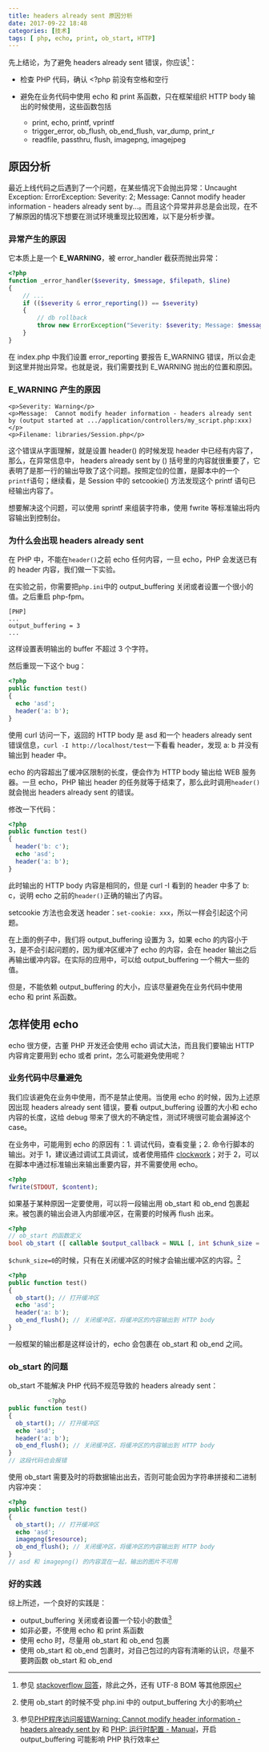 ```yaml
---
title: headers already sent 原因分析
date: 2017-09-22 18:48
categories: [技术]
tags: [ php, echo, print, ob_start, HTTP]
---
```


先上结论，为了避免 headers already sent 错误，你应该[^1]：

- 检查 PHP 代码，确认 <?php 前没有空格和空行
- 避免在业务代码中使用 echo 和 print 系函数，只在框架组织 HTTP body 输出的时候使用，这些函数包括

  - print, echo, printf, vprintf
  - trigger_error, ob_flush, ob_end_flush, var_dump, print_r
  - readfile, passthru, flush, imagepng, imagejpeg

## 原因分析

最近上线代码之后遇到了一个问题，在某些情况下会抛出异常：Uncaught Exception: ErrorException: Severity: 2; Message: Cannot modify header information - headers already sent by...。而且这个异常并非总是会出现，在不了解原因的情况下想要在测试环境重现比较困难，以下是分析步骤。

### 异常产生的原因

它本质上是一个 **E_WARNING**，被 error_handler 截获而抛出异常：

```php
<?php
function _error_handler($severity, $message, $filepath, $line)
{
    // ...
    if (($severity & error_reporting()) == $severity)
    {
      	// db rollback
        throw new ErrorException("Severity: $severity; Message: $message");
    }
}
```

在 index.php 中我们设置 error_reporting 要报告 E_WARNING 错误，所以会走到这里并抛出异常。也就是说，我们需要找到 E_WARNING 抛出的位置和原因。

### E_WARNING 产生的原因

```php+HTML
<p>Severity: Warning</p>
<p>Message:  Cannot modify header information - headers already sent by (output started at .../application/controllers/my_script.php:xxx)</p>
<p>Filename: libraries/Session.php</p>
```

这个错误从字面理解，就是设置 header() 的时候发现 header 中已经有内容了，那么，在异常信息中， headers already sent by () 括号里的内容就很重要了，它表明了是那一行的输出导致了这个问题。按照定位的位置，是脚本中的一个`printf`语句；继续看，是 Session 中的 setcookie() 方法发现这个 printf 语句已经输出内容了。

想要解决这个问题，可以使用 sprintf 来组装字符串，使用 fwrite 等标准输出将内容输出到控制台。

### 为什么会出现 headers already sent

在 PHP 中，不能在`header()`之前 echo 任何内容，一旦 echo，PHP 会发送已有的 header 内容，我们做一下实验。

在实验之前，你需要把`php.ini`中的 output_buffering 关闭或者设置一个很小的值。之后重启 php-fpm。

```shell
[PHP]
...
output_buffering = 3
...
```

这样设置表明输出的 buffer 不超过 3 个字符。

然后重现一下这个 bug：

```php
<?php
public function test()
{
  echo 'asd';
  header('a: b');
}
```

使用 curl 访问一下，返回的 HTTP body 是 asd 和一个 headers already sent 错误信息，`curl -I http://localhost/test`一下看看 header，发现 a: b 并没有输出到 header 中。

echo 的内容超出了缓冲区限制的长度，便会作为 HTTP body 输出给 WEB 服务器。一旦 echo，PHP 输出 header 的任务就等于结束了，那么此时调用`header()`就会抛出 headers already sent 的错误。

修改一下代码：

```php
<?php
public function test()
{
  header('b: c');
  echo 'asd';
  header('a: b');
}
```

此时输出的 HTTP body 内容是相同的，但是 curl -I 看到的 header 中多了 b: c，说明 echo 之前的`header()`正确的输出了内容。

setcookie 方法也会发送 header：`set-cookie: xxx`，所以一样会引起这个问题。

在上面的例子中，我们将 output_buffering 设置为 3，如果 echo 的内容小于 3，是不会引起问题的，因为缓冲区缓冲了 echo 的内容，会在 header 输出之后再输出缓冲内容。在实际的应用中，可以给 output_buffering 一个稍大一些的值。

但是，不能依赖 output_buffering 的大小，应该尽量避免在业务代码中使用 echo 和 print 系函数。

## 怎样使用 echo

echo 很方便，古董 PHP 开发还会使用 echo 调试大法，而且我们要输出  HTTP 内容肯定要用到 echo 或者 print，怎么可能避免使用呢？

### 业务代码中尽量避免

我们应该避免在业务中使用，而不是禁止使用。当使用 echo 的时候，因为上述原因出现 headers already sent 错误，要看 output_buffering 设置的大小和 echo 内容的长度，这给 debug 带来了很大的不确定性，测试环境很可能会漏掉这个 case。

在业务中，可能用到 echo 的原因有：1. 调试代码，查看变量；2. 命令行脚本的输出。对于 1，建议通过调试工具调试，或者使用插件 [clockwork](https://github.com/itsgoingd/clockwork)；对于 2，可以在脚本中通过标准输出来输出重要内容，并不需要使用 echo。

```php
<?php
fwrite(STDOUT, $content);
```

如果基于某种原因一定要使用，可以将一段输出用 ob_start 和 ob_end 包裹起来。被包裹的输出会进入内部缓冲区，在需要的时候再 flush 出来。

```php
<?php
// ob_start 的函数定义
bool ob_start ([ callable $output_callback = NULL [, int $chunk_size = 0 [, int $flags = PHP_OUTPUT_HANDLER_STDFLAGS ]]])
```

`$chunk_size=0`的时候，只有在关闭缓冲区的时候才会输出缓冲区的内容。[^3]


```php
<?php
public function test()
{
  ob_start(); // 打开缓冲区
  echo 'asd';
  header('a: b');
  ob_end_flush(); // 关闭缓冲区，将缓冲区的内容输出到 HTTP body
}
```

一般框架的输出都是这样设计的，echo 会包裹在 ob_start 和 ob_end 之间。

### ob_start 的问题

ob_start 不能解决 PHP 代码不规范导致的 headers already sent：

```php
           <?php
public function test()
{
  ob_start(); // 打开缓冲区
  echo 'asd';
  header('a: b');
  ob_end_flush(); // 关闭缓冲区，将缓冲区的内容输出到 HTTP body
}
// 这段代码也会报错
```

使用 ob_start 需要及时的将数据输出出去，否则可能会因为字符串拼接和二进制内容冲突：

```php
<?php
public function test()
{
  ob_start(); // 打开缓冲区
  echo 'asd';
  imagepng($resource);
  ob_end_flush(); // 关闭缓冲区，将缓冲区的内容输出到 HTTP body
}
// asd 和 imagepng() 的内容混在一起，输出的图片不可用
```

### 好的实践

综上所述，一个良好的实践是：

- output_buffering 关闭或者设置一个较小的数值[^2]
- 如非必要，不使用 echo 和 print 系函数
- 使用 echo 时，尽量用 ob_start 和 ob_end 包裹
- 使用 ob_start 和 ob_end 包裹时，对自己包过的内容有清晰的认识，尽量不要跨函数 ob_start 和 ob_end

[^1]: 参见 [stackoverflow 回答](https://stackoverflow.com/questions/8028957/how-to-fix-headers-already-sent-error-in-php)，除此之外，还有 UTF-8 BOM 等其他原因
[^2]: 参见[PHP程序访问报错Warning: Cannot modify header information - headers already sent by](https://help.aliyun.com/knowledge_detail/36512.html) 和 [PHP: 运行时配置 - Manual](http://php.net/manual/zh/outcontrol.configuration.php)，开启 output_buffering 可能影响 PHP 执行效率
[^3]: 使用 ob_start 的时候不受 php.ini 中的 output_buffering 大小的影响